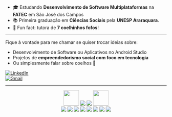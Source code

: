 - 🎓 Estudando **Desenvolvimento de Software Multiplataformas** na **FATEC** em São José dos Campos
- 📚 Primeira graduação em **Ciências Sociais** pela **UNESP Araraquara**.
- 🐇 Fun fact: tutora de **7 coelhinhos fofos**!
---
Fique à vontade para me chamar se quiser trocar ideias sobre:
- Desenvolvimento de Software ou Aplicativos no Android Studio
- Projetos de **empreendedorismo social com foco em tecnologia**
- Ou simplesmente falar sobre coelhos 🐰

[![LinkedIn](https://img.shields.io/badge/LinkedIn-Connect-blue?logo=linkedin)](https://www.linkedin.com/in/heloisa-cardillo-lima/)  
[![Gmail](https://img.shields.io/badge/Gmail-Email-red?logo=gmail)](https://mail.google.com/mail/?view=cm&fs=1&to=heloisacardillo@gmail.com)

---

<div align="center">
   <img src= "https://tse2.mm.bing.net/th?id=OIP.ekT-owngS-VucpKrZ9erGAHaHa&w=474&h=474&c=7" height="48" width="48" /> 
            <img src="https://skillicons.dev/icons?i=kotlin" />
            <img src="https://skillicons.dev/icons?i=androidstudio" /> 
            <img src= "https://tse2.mm.bing.net/th?id=OIP.ekT-owngS-VucpKrZ9erGAHaHa&w=474&h=474&c=7" height="48" width="48" /> 
              <br>
   <img src="https://skillicons.dev/icons?i=python" />
            <img src="https://skillicons.dev/icons?i=mysql" />
            <img src="https://skillicons.dev/icons?i=git" />
            <img src="https://skillicons.dev/icons?i=css" />
            <img src="https://skillicons.dev/icons?i=html" />
            <img src="https://skillicons.dev/icons?i=github" />
            <img src="https://skillicons.dev/icons?i=figma" />
            <img src="https://skillicons.dev/icons?i=discord" />
 </div>
